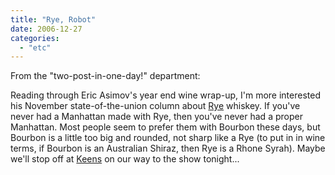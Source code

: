 ```yaml
---
title: "Rye, Robot"
date: 2006-12-27
categories: 
  - "etc"
---
```


From the "two-post-in-one-day!" department:

Reading through Eric Asimov's year end wine wrap-up, I'm more interested his November state-of-the-union column about [Rye](http://www.nytimes.com/2006/11/29/dining/29wine.html?ex=1167368400&en=6a95251c49a37a3c&ei=5070) whiskey. If you've never had a Manhattan made with Rye, then you've never had a proper Manhattan. Most people seem to prefer them with Bourbon these days, but Bourbon is a little too big and rounded, not sharp like a Rye (to put in in wine terms, if Bourbon is an Australian Shiraz, then Rye is a Rhone Syrah). Maybe we'll stop off at [Keens](http://www.keens.com/history.html) on our way to the show tonight...
